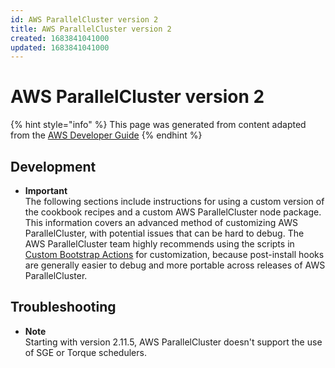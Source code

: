 ```yaml
---
id: AWS ParallelCluster version 2
title: AWS ParallelCluster version 2
created: 1683841041000
updated: 1683841041000
---
```

# AWS ParallelCluster version 2

{% hint style="info" %}
This page was generated from content adapted from the [AWS Developer Guide](https://github.com/awsdocs/aws-parallelcluster-user-guide.git)
{% endhint %}

## Development

- **Important**  
The following sections include instructions for using a custom version of the cookbook recipes and a custom AWS ParallelCluster node package\. This information covers an advanced method of customizing AWS ParallelCluster, with potential issues that can be hard to debug\. The AWS ParallelCluster team highly recommends using the scripts in [Custom Bootstrap Actions](pre_post_install.md) for customization, because post\-install hooks are generally easier to debug and more portable across releases of AWS ParallelCluster\.


## Troubleshooting

- **Note**  
Starting with version 2\.11\.5, AWS ParallelCluster doesn't support the use of SGE or Torque schedulers\.

